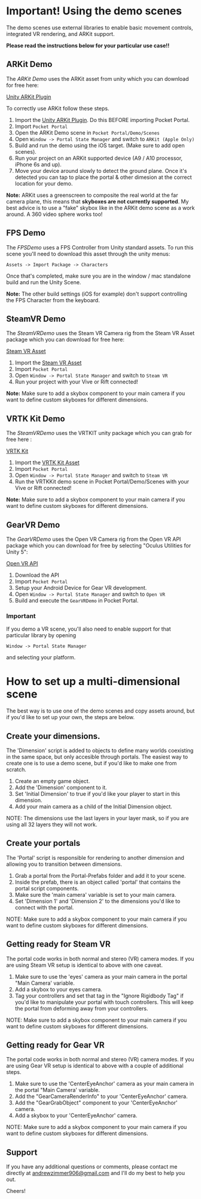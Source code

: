 # Important! Using the demo scenes
The demo scenes use external libraries to enable basic movement controls, integrated VR rendering, and ARKit support. 

**Please read the instructions below for your particular use case!!**

## ARKit Demo
The *ARKit Demo* uses the ARKit asset from unity which you can download for free here:

[Unity ARKit Plugin](https://assetstore.unity.com/packages/essentials/tutorial-projects/unity-arkit-plugin-92515)


To correctly use ARKit follow these steps.

1. Import the [Unity ARKit Plugin](https://assetstore.unity.com/packages/essentials/tutorial-projects/unity-arkit-plugin-92515).  Do this BEFORE importing Pocket Portal.
2. Import `Pocket Portal`
3. Open the ARKit Demo scene in `Pocket Portal/Demo/Scenes`
4. Open `Window -> Portal State Manager` and switch to `ARKit (Apple Only)`
5. Build and run the demo using the iOS target. (Make sure to add open scenes).
7. Run your project on an ARKit supported device (A9 / A10 processor, iPhone 6s and up).
8. Move your device around slowly to detect the ground plane. Once it's detected you can tap to place the portal & other dimesion at the correct location for your demo.

__Note:__ ARKit uses a greenscreen to composite the real world at the far camera plane, this means that **skyboxes are not currently supported**.  My best advice is to use a "fake" skybox like in the ARKit demo scene as a work around.  A 360 video sphere works too!

## FPS Demo
The *FPSDemo* uses a FPS Controller from Unity standard assets.  To run this scene you'll need to download this asset through the unity menus:
    
    Assets -> Import Package -> Characters
    
Once that's completed, make sure you are in the window / mac standalone build and run the Unity Scene.  

__Note:__ The other build settings (iOS for example) don't support controlling the FPS Character from the keyboard.

## SteamVR Demo
The *SteamVRDemo* uses the Steam VR Camera rig from the Steam VR Asset package which you can download for free here:

[Steam VR Asset](https://www.assetstore.unity3d.com/en/#!/content/32647)

1. Import the [Steam VR Asset](https://www.assetstore.unity3d.com/en/#!/content/32647)
2. Import `Pocket Portal`
3. Open `Window -> Portal State Manager` and switch to `Steam VR`
4. Run your project with your Vive or Rift connected!

__Note:__ Make sure to add a skybox component to your main camera if you want to define custom skyboxes for different dimensions.

## VRTK Kit Demo
The *SteamVRDemo* uses the VRTKIT unity package which you can grab for free here :

[VRTK Kit](https://www.assetstore.unity3d.com/en/#!/content/64131)

1. Import the [VRTK Kit Asset](https://www.assetstore.unity3d.com/en/#!/content/64131)
2. Import `Pocket Portal`
3. Open `Window -> Portal State Manager` and switch to `Steam VR`
4. Run the VRTKKit demo scene in Pocket Portal/Demo/Scenes with your Vive or Rift connected!

__Note:__ Make sure to add a skybox component to your main camera if you want to define custom skyboxes for different dimensions.

## GearVR Demo
The *GearVRDemo* uses the Open VR Camera rig from the Open VR API package which you can download for free by selecting "Oculus Utilities for Unity 5":

[Open VR API](https://developer.oculus.com/documentation/unity/latest/concepts/book-unity-gsg/)

1. Download the API
2. Import `Pocket Portal`
3. Setup your Android Device for Gear VR development.
4. Open `Window -> Portal State Manager` and switch to `Open VR`
5. Build and execute the `GearVRDemo` in Pocket Portal.

### Important 
If you demo a VR scene, you'll also need to enable support for that particular library by opening

    Window -> Portal State Manager
and selecting your platform.
 

# How to set up a multi-dimensional scene

The best way is to use one of the demo scenes and copy assets around, but if you'd like to set up your own, the steps are below.

## Create your dimensions.

The 'Dimension' script is added to objects to define many worlds coexisting in the same space, but only accesible through portals. The easiest way to create one is to use a demo scene, but if you'd like to make one from scratch.

1. Create an empty game object.
2. Add the 'Dimension' component to it.
3. Set 'Initial Dimension' to true if you'd like your player to start in this dimension.
4. Add your main camera as a child of the Initial Dimension object.

NOTE: The dimensions use the last layers in your layer mask, so if you are using all 32 layers they will not work.

## Create your portals

The 'Portal' script is responsible for rendering to another dimension and allowing you to transition between dimensions.  

1. Grab a portal from the Portal-Prefabs folder and add it to your scene.
2. Inside the prefab, there is an object called 'portal' that contains the portal script components.
3. Make sure the 'main camera' variable is set to your main camera.
4. Set 'Dimension 1' and 'Dimension 2' to the dimensions you'd like to connect with the portal.

NOTE: Make sure to add a skybox component to your main camera if you want to define custom skyboxes for different dimensions.

## Getting ready for Steam VR

The portal code works in both normal and stereo (VR) camera modes. If you are using Steam VR setup is identical to above with one caveat.

1. Make sure to use the 'eyes' camera as your main camera in the portal "Main Camera' variable.
2. Add a skybox to your eyes camera.
3. Tag your controllers and set that tag in the "Ignore Rigidbody Tag" if you'd like to manipulate your portal with touch controllers. This will keep the portal from deforming away from your controllers.

NOTE: Make sure to add a skybox component to your main camera if you want to define custom skyboxes for different dimensions.

## Getting ready for Gear VR

The portal code works in both normal and stereo (VR) camera modes. If you are using Gear VR setup is identical to above with a couple of additional steps.

1. Make sure to use the 'CenterEyeAnchor' camera as your main camera in the portal "Main Camera' variable.
2. Add the "GearCameraRenderInfo" to your 'CenterEyeAnchor' camera.
3. Add the "GearGrabObject" component to your 'CenterEyeAnchor' camera.
4. Add a skybox to your 'CenterEyeAnchor' camera.

NOTE: Make sure to add a skybox component to your main camera if you want to define custom skyboxes for different dimensions.

## Support

If you have any additional questions or comments, please contact me directly at andrewzimmer906@gmail.com and I'll do my best to help you out.

Cheers!